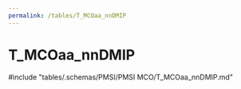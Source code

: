 ```yaml
---
permalink: /tables/T_MCOaa_nnDMIP
---
```

# T_MCOaa_nnDMIP

<!-- ATTENTION : Ne pas supprimer ou modifier la ligne ci-dessous -->
#include "tables/.schemas/PMSI/PMSI MCO/T_MCOaa_nnDMIP.md"
<!-- ATTENTION : Ne pas supprimer ou modifier la ligne ci-dessus -->
